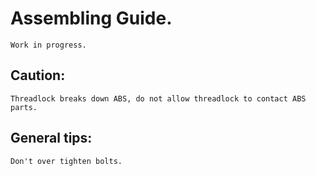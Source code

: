 # Assembling Guide.
	Work in progress.

## Caution:
	Threadlock breaks down ABS, do not allow threadlock to contact ABS parts.

## General tips:
	Don't over tighten bolts.